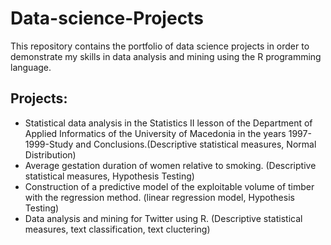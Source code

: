 # Data-science-Projects

This repository contains the portfolio of data science projects in order to demonstrate my skills in data analysis and mining using the R programming language.

## Projects:

  - Statistical data analysis in the Statistics ΙΙ lesson of the Department of Applied Informatics of the  University of Macedonia in the years 1997-1999-Study and Conclusions.(Descriptive statistical measures, Normal Distribution)
  - Average gestation duration of women relative to smoking. (Descriptive statistical measures, Hypothesis Testing)
  - Construction of a predictive model of the exploitable volume of timber with the regression method. (linear regression model, Hypothesis Testing)
  - Data analysis and mining for Twitter using R. (Descriptive statistical measures, text classification, text cluctering)
